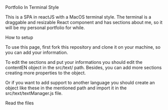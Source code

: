 Portfolio In Terminal Style

This is a SPA in reactJS with a MacOS terminal style.
The terminal is a draggable and resizable React component and has sections about me, so it will be my personal portfolio for while.

How to setup

To use this page, first fork this repository and clone it on your machine, so you  can add your information.

To edit the sections and put your informations you should edit the contentEN object in the src/text/ path.
Besides, you can add more sections creating more properties to the object.

Or if you want to add support to another language you should create an object like these in the mentioned path and import it in the src/text/textManager.js file.

Read the files 
